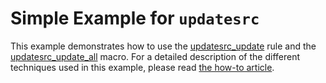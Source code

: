 # Simple Example for `updatesrc`

This example demonstrates how to use the
[updatesrc_update](/doc/updatesrc/rules_and_macros_overview.md#updatesrc_update) rule and the
[updatesrc_update_all](/doc/updatesrc/rules_and_macros_overview.md#updatesrc_update_all) macro. For a detailed
description of the different techniques used in this example, please read [the how-to
article](/doc/updatesrc/how_to.md).
